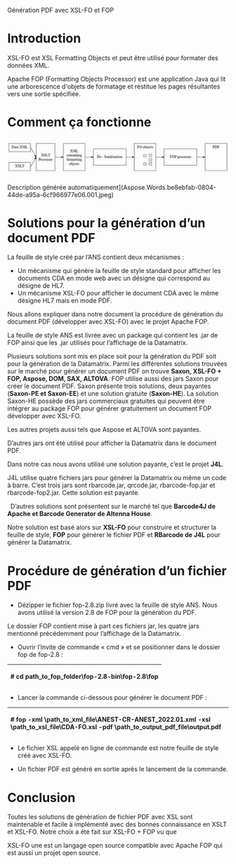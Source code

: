 ﻿Génération PDF avec XSL-FO et FOP


# Introduction
XSL-FO est XSL Formatting Objects et peut être utilisé pour formater des données XML.

Apache FOP (Formatting Objects Processor) est une application Java qui lit une arborescence d'objets de formatage et restitue les pages résultantes vers une sortie spécifiée.
# Comment ça fonctionne

![](https://github.com/nizarbs2508/XSL-FO/blob/main/Aspose.Words.be8ebfab-0804-44de-a95a-6cf966977e06.001.jpeg)

Description générée automatiquement](Aspose.Words.be8ebfab-0804-44de-a95a-6cf966977e06.001.jpeg)

# Solutions pour la génération d’un document PDF
La feuille de style créé par l’ANS contient deux mécanismes :

- Un mécanisme qui génère la feuille de style standard pour afficher les documents CDA en mode web avec un désigne qui correspond au désigne de HL7.
- Un mécanisme XSL-FO pour afficher le document CDA avec le même désigne HL7 mais en mode PDF.

Nous allons expliquer dans notre document la procédure de génération du document PDF (développer avec XSL-FO) avec le projet Apache FOP.

La feuille de style ANS est livrée avec un package qui contient les .jar de FOP ainsi que les .jar utilisés pour l’affichage de la Datamatrix.

Plusieurs solutions sont mis en place soit pour la génération du PDF soit pour la génération de la Datamatrix. Parmi les différentes solutions trouvées sur le marché pour générer un document PDF on trouve **Saxon, XSL-FO + FOP, Aspose, DOM, SAX, ALTOVA**. FOP utilise aussi des jars Saxon pour créer le document PDF. Saxon présente trois solutions, deux payantes (**Saxon-PE et Saxon-EE**) et une solution gratuite (**Saxon-HE**). La solution Saxon-HE possède des jars commerciaux gratuites qui peuvent être intégrer au package FOP pour générer gratuitement un document FOP développer avec XSL-FO.    

Les autres projets aussi tels que Aspose et ALTOVA sont payantes.

D’autres jars ont été utilisé pour afficher la Datamatrix dans le document PDF. 

Dans notre cas nous avons utilisé une solution payante, c’est le projet **J4L**. 

J4L utilise quatre fichiers jars pour générer la Datamatrix ou même un code à barre. C’est trois jars sont rbarcode.jar, qrcode.jar, rbarcode-fop.jar et rbarcode-fop2.jar. Cette solution est payante.

` `D’autres solutions sont présentent sur le marché tel que **Barcode4J de Apache et Barcode Generator de Altenna House**. 

Notre solution est basé alors sur **XSL-FO** pour construire et structurer la feuille de style, **FOP** pour générer le fichier PDF et  **RBarcode de J4L** pour générer la Datamatrix.

# Procédure de génération d’un fichier PDF

- Dézipper le fichier fop-2.8.zip livré avec la feuille de style ANS. Nous avons utilisé la version 2.8 de FOP pour la génération du PDF. 

Le dossier FOP contient mise à part ces fichiers jar, les quatre jars mentionné précédemment pour l’affichage de la Datamatrix.



- Ouvrir l’invite de commande « cmd » et se positionner dans le dossier fop de fop-2.8 :


|<p># cd path\_to\_fop\_folder\fop-2.8-bin\fop-2.8\fop</p><p></p>|
| :- |


- Lancer la commande ci-dessous pour générer le document PDF :

|<p># fop -xml \path\_to\_xml\_file\ANEST-CR-ANEST\_2022.01.xml -xsl \path\_to\_xsl\_file\CDA-FO.xsl -pdf \path\_to\_output\_pdf\_file\output.pdf</p><p></p>|
| :- |

- Le fichier XSL appelé en ligne de commande est notre feuille de style créé avec XSL-FO.

- Un fichier PDF est généré en sortie après le lancement de la commande.

# Conclusion

Toutes les solutions de génération de fichier PDF avec XSL sont maintenable et facile à implémenté avec des bonnes connaissance en XSLT et XSL-FO. Notre choix a été fait sur XSL-FO + FOP vu que 

XSL-FO une est un langage open source compatible avec Apache FOP qui est aussi un projet open source.




